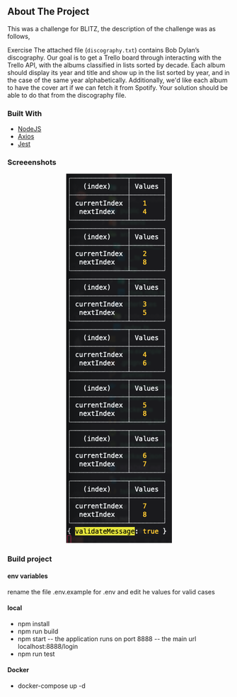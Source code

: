 ## About The Project

This was a challenge for BLITZ, the description of the challenge was as follows,

Exercise
The attached file (`discography.txt`) contains Bob Dylan’s discography.
Our goal is to get a Trello board through interacting with the Trello API, with the albums
classified in lists sorted by decade. Each album should display its year and title and show up
in the list sorted by year, and in the case of the same year alphabetically. Additionally, we'd
like each album to have the cover art if we can fetch it from Spotify.
Your solution should be able to do that from the discography file.

### Built With

- [NodeJS](https://nodejs.org/en/)
- [Axios](https://axios-http.com/)
- [Jest](https://jestjs.io/)

### Screeenshots

<p align="center"><img src="https://github.com/hernanrengel/challenge/blob/master/screens/screen1.png" alt="Screenshot"></p>

### Build project

#### env variables

rename the file .env.example for .env and edit he values for valid cases

#### local

- npm install
- npm run build
- npm start
  -- the application runs on port 8888
  -- the main url localhost:8888/login
- npm run test

#### Docker

- docker-compose up -d
